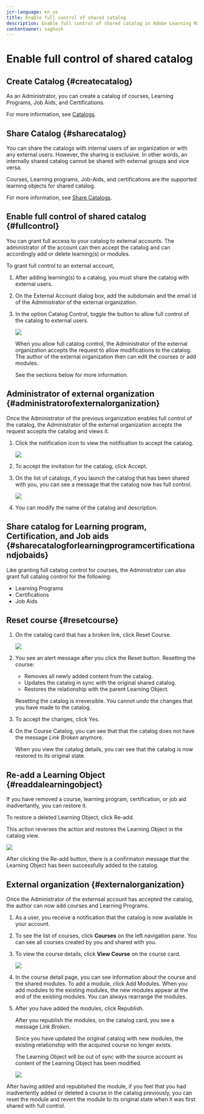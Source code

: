```yaml
---
jcr-language: en_us
title: Enable full control of shared catalog
description: Enable full control of shared catalog in Adobe Learning Manager
contentowner: saghosh
---
```



# Enable full control of shared catalog

## Create Catalog {#createcatalog}

As an Administrator, you can create a catalog of courses, Learning Programs, Job Aids, and Certifications.

For more information, see [Catalogs](/help/migrated/administrators/feature-summary/catalogs.md).

## Share Catalog {#sharecatalog}

You can share the catalogs with internal users of an organization or with any external users. However, the sharing is exclusive. In other words, an internally shared catalog cannot be shared with external groups and vice versa.

Courses, Learning programs, Job-Aids, and certifications are the supported learning objects for shared catalog. 

For more information, see [Share Catalogs](/help/migrated/administrators/feature-summary/catalogs.md).

## Enable full control of shared catalog {#fullcontrol}

You can grant full access to your catalog to external accounts. The administrator of the account can then accept the catalog and can accordingly add or delete learning(s) or modules.

To grant full control to an external account,

1. After adding learning(s) to a catalog, you must share the catalog with external users.
1. On the External Account dialog box, add the subdomain and the email id of the Administrator of the external organization.
1. In the option Catalog Control, toggle the button to allow full control of the catalog to external users.

   ![](assets/catalog-control.png)

   When you allow full catalog control, the Administrator of the external organization accepts the request to allow modifications to the catalog. The author of the external organization then can edit the courses or add modules.

   See the sections below for more information.

## Administrator of external organization {#administratorofexternalorganization}

Once the Administrator of the previous organization enables full control of the catalog, the Administrator of the external organization accepts the request accepts the catalog and views it.

1. Click the notification icon to view the notification to accept the catalog.

   ![](assets/notification-to-acceptcatalog.png)

1. To accept the invitation for the catalog, click Accept.
1. On the list of catalogs, if you launch the catalog that has been shared with you, you can see a message that the catalog now has full control.

   ![](assets/catalog-details.png)

1. You can modify the name of the catalog and description.

## Share catalog for Learning program, Certification, and Job aids {#sharecatalogforlearningprogramcertificationandjobaids}

Like granting full catalog control for courses, the Administrator can also grant full catalog control for the following:

* Learning Programs
* Certifications
* Job Aids

## Reset course {#resetcourse}

1. On the catalog card that has a broken link, click Reset Course.

   ![](assets/reset-course.png)

1. You see an alert message after you click the Reset button. Resetting the course:

   * Removes all newly added content from the catalog.
   * Updates the catalog in sync with the original shared catalog.
   * Restores the relationship with the parent Learning Object.

   Resetting the catalog is irreversible. You cannot undo the changes that you have made to the catalog.

1. To accept the changes, click Yes.
1. On the Course Catalog, you can see that that the catalog does not have the message *Link Broken* anymore.

   When you view the catalog details, you can see that the catalog is now restored to its original state.

## Re-add a Learning Object {#readdalearningobject}

If you have removed a course, learning program, certification, or job aid inadvertantly, you can restore it.

To restore a deleted Learning Object, click Re-add.

This action reverses the action and restores the Learning Object in the catalog view.

![](assets/re-add-button.png)

After clicking the Re-add button, there is a confirmaton message that the Learning Object has been successfully added to the catalog.

## External organization {#externalorganization}

Once the Administrator of the externsal account has accepted the catalog, the author can now add courses and Learning Programs.

1. As a user, you receive a notification that the catalog is now available in your account.
1. To see the list of courses, click **Courses** on the left navigation pane. You can see all courses created by you and shared with you.
1. To view the course details, click **View Course** on the course card.

   ![](assets/view-course.png)

1. In the course detail page, you can see information about the course and the shared modules. To add a module, click Add Modules. When you add modules to the existing modules, the new modules appear at the end of the existing modules. You can always rearrange the modules.
1. After you have added the modules, click Republish.

   After you republish the modules, on the catalog card, you see a message *Link Broken*.

   Since you have updated the original catalog with new modules, the existing relationship with the acquired course no longer exists.

   The Learning Object will be out of sync with the source account as content of the Learning Object has been modified.

   ![](assets/link-broken.png)

After having added and republished the module, if you feel that you had inadvertently added or deleted a course in the catalog previously, you can reset the module and revert the module to its original state when it was first shared with full control.
